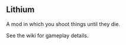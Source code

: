 Lithium
-------

A mod in which you shoot things until they die.

See the wiki for gameplay details.

